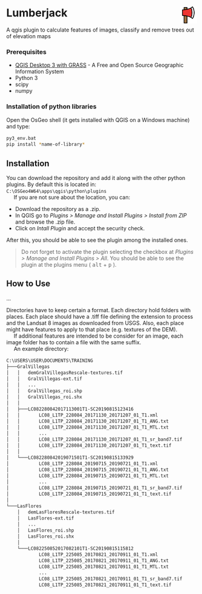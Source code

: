 # Lumberjack <img align="right" width="45" height="45" src="icon.png" alt="Lumberjack icon">

A qgis plugin to calculate features of images, classify and remove trees out of elevation maps

<!-- ## Getting Started

These instructions will get you a copy of the project up and running on your local machine for development and testing purposes. See deployment for notes on how to deploy the project on a live system. -->


### Prerequisites

<!--- What things you need to install the software and how to install them -->
* [QGIS Desktop 3 with GRASS](https://www.qgis.org/) - A Free and Open Source Geographic Information System
* Python 3
* scipy
* numpy

<!-- ```
Give examples
``` -->

### Installation of python libraries

Open the OsGeo shell (it gets installed with QGIS on a Windows machine) and type:
```bash
py3_env.bat
pip install *name-of-library*
```

## Installation

You can download the repository and add it along with the other python plugins. By default this is located in:
`C:\OSGeo4W64\apps\qgis\python\plugins` <br/>&nbsp;&nbsp;&nbsp;&nbsp;
If you are not sure about the location, you can:
* Download the repository as a .zip.
* In QGIS go to *Plugins > Manage and Install Plugins > Install from ZIP* and browse the .zip file.
* Click on *Intall Plugin* and accept the security check.

After this, you should be able to see the plugin among the installed ones.

> Do not forget to activate the plugin selecting the checkbox at *Plugins > Manage and Install Plugins > All*. You should be able to see the plugin at the plugins menu ( <kbd>alt</kbd> + <kbd>p</kbd> ).


## How to Use
...

Directories have to keep certain a format. Each directory hold folders with places. Each place should have a .tiff file defining the extension to process and the Landsat 8 images as downloaded from USGS. Also, each place might have features to apply to that place (e.g. textures of the DEM).<br/>&nbsp;&nbsp;&nbsp;&nbsp;
If additional features are intended to be consider for an image, each image folder has to contain a file with the same suffix.<br/>&nbsp;&nbsp;&nbsp;&nbsp;
An example directory:

```
C:\USERS\USER\DOCUMENTS\TRAINING
├───GralVillegas
│   │   demGralVillegasRescale-textures.tif
│   │   GralVillegas-ext.tif
│   │   ...
│   │   GralVillegas_roi.shp
│   │   GralVillegas_roi.shx
│   │
│   ├───LC082280842017113001T1-SC20190815123416
│   │       LC08_L1TP_228084_20171130_20171207_01_T1.xml
│   │       LC08_L1TP_228084_20171130_20171207_01_T1_ANG.txt
│   │       LC08_L1TP_228084_20171130_20171207_01_T1_MTL.txt
│   │       ...
│   │       LC08_L1TP_228084_20171130_20171207_01_T1_sr_band7.tif
│   │       LC08_L1TP_228084_20171130_20171207_01_T1_text.tif
│   │
│   └───LC082280842019071501T1-SC20190815133929
│           LC08_L1TP_228084_20190715_20190721_01_T1.xml
│           LC08_L1TP_228084_20190715_20190721_01_T1_ANG.txt
│           LC08_L1TP_228084_20190715_20190721_01_T1_MTL.txt
│           ...
│           LC08_L1TP_228084_20190715_20190721_01_T1_sr_band7.tif
│           LC08_L1TP_228084_20190715_20190721_01_T1_text.tif
│
└───LasFlores
    │   demLasFloresRescale-textures.tif
    │   LasFlores-ext.tif
    │   ...
    │   LasFlores_roi.shp
    │   LasFlores_roi.shx
    │
    └───LC082250852017082101T1-SC20190815115812
            LC08_L1TP_225085_20170821_20170911_01_T1.xml
            LC08_L1TP_225085_20170821_20170911_01_T1_ANG.txt
            LC08_L1TP_225085_20170821_20170911_01_T1_MTL.txt
            ...
            LC08_L1TP_225085_20170821_20170911_01_T1_sr_band7.tif
            LC08_L1TP_225085_20170821_20170911_01_T1_text.tif
```

<!-- # Lumberjack ![alt text](https://github.com/carobrus/qgis_python_plugin/blob/master/icon.jpg) -->

<!--
## Running

Explain how to run the automated tests for this system -->

<!-- ### Break down into end to end tests

Explain what these tests test and why

```
Give an example
``` -->

<!--
## Built With

* [Dropwizard](http://www.dropwizard.io/1.0.2/docs/) - The web framework used
* [Maven](https://maven.apache.org/) - Dependency Management
* [ROME](https://rometools.github.io/rome/) - Used to generate RSS Feeds -->


<!-- ## Versioning

We use [SemVer](http://semver.org/) for versioning. For the versions available, see the [tags on this repository](https://github.com/your/project/tags).  -->


<!-- ## License

This project is licensed under the MIT License - see the [LICENSE.md](LICENSE.md) file for details -->

<!-- ## Acknowledgments

* Hat tip to anyone whose code was used
* Inspiration
* etc -->
